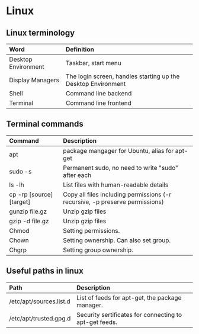# Linux

## Linux terminology

| Word                | Definition                                                    |
| :------------------ | :------------------------------------------------------------ |
| Desktop Environment | Taskbar, start menu                                           |
| Display Managers    | The login screen, handles starting up the Desktop Environment |
| Shell               | Command line backend                                          |
| Terminal            | Command line frontend                                         |

## Terminal commands

| Command                 | Description                                                                  |
| :---------------------- | :--------------------------------------------------------------------------- |
| apt                     | package mangager for Ubuntu, alias for apt-get                               |
| sudo -s                 | Permanent sudo, no need to write "sudo" after each                           |
| ls -lh                  | List files with human-readable details                                       |
| cp -rp [source][target] | Copy all files including permissions (-r recursive, -p preserve permissions) |
| gunzip file.gz          | Unzip gzip files                                                             |
| gzip -d file.gz         | Unzip gzip files                                                             |
| Chmod                   | Setting permissions.                                                         |
| Chown                   | Setting ownership. Can also set group.                                       |
| Chgrp                   | Setting group ownership.                                                     |

## Useful paths in linux

| Path                    | Description                                            |
| :---------------------- | :----------------------------------------------------- |
| /etc/apt/sources.list.d | List of feeds for apt-get, the package manager.        |
| /etc/apt/trusted.gpg.d  | Security sertificates for connecting to apt-get feeds. |
